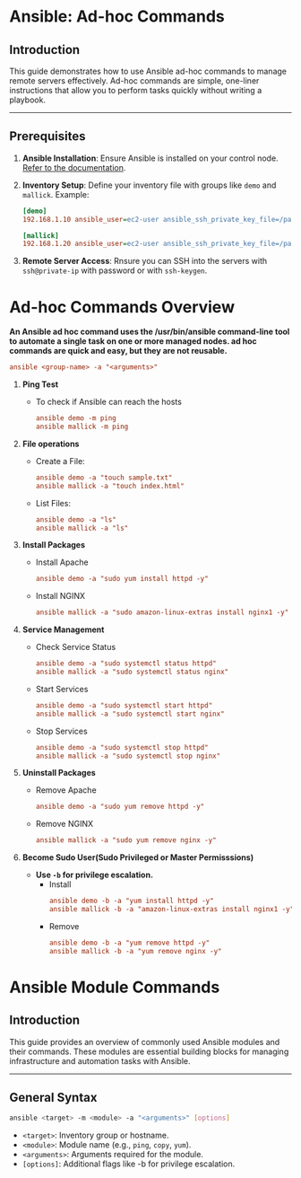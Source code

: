 # Ansible: Ad-hoc Commands

## Introduction
This guide demonstrates how to use Ansible ad-hoc commands to manage remote servers effectively. Ad-hoc commands are simple, one-liner instructions that allow you to perform tasks quickly without writing a playbook.

---

## Prerequisites
1. **Ansible Installation**: Ensure Ansible is installed on your control node. [Refer to the documentation](https://github.com/Mallick17/Ansible/tree/Ansible_install-%26-Configure).
2. **Inventory Setup**: Define your inventory file with groups like `demo` and `mallick`. Example:

   ```ini
   [demo]
   192.168.1.10 ansible_user=ec2-user ansible_ssh_private_key_file=/path/to/key

   [mallick]
   192.168.1.20 ansible_user=ec2-user ansible_ssh_private_key_file=/path/to/key
   
3. **Remote Server Access**: Rnsure you can SSH into the servers with `ssh@private-ip` with password or with `ssh-keygen`.

# Ad-hoc Commands Overview
**An Ansible ad hoc command uses the /usr/bin/ansible command-line tool to automate a single task on one or more managed nodes. ad hoc commands are quick and easy, but they are not reusable.**
```ini
ansible <group-name> -a "<arguments>"
```

1. **Ping Test**
   - To check if Ansible can reach the hosts
     ```ini
     ansible demo -m ping
     ansible mallick -m ping
     ```
   
2. **File operations**
   - Create a File:
     ```ini
     ansible demo -a "touch sample.txt"
     ansible mallick -a "touch index.html"
     ```
   - List Files:
     ```ini
     ansible demo -a "ls"
     ansible mallick -a "ls"
     ```
3. **Install Packages**
   - Install Apache
     ```ini
     ansible demo -a "sudo yum install httpd -y"
     ```
   - Install NGINX
     ```ini
     ansible mallick -a "sudo amazon-linux-extras install nginx1 -y"
     ```
4. **Service Management**
   - Check Service Status
     ```ini
     ansible demo -a "sudo systemctl status httpd"
     ansible mallick -a "sudo systemctl status nginx"
      ```
   - Start Services
     ```ini
     ansible demo -a "sudo systemctl start httpd"
     ansible mallick -a "sudo systemctl start nginx"
     ```
   - Stop Services
     ```ini
     ansible demo -a "sudo systemctl stop httpd"
     ansible mallick -a "sudo systemctl stop nginx"
     ```
5. **Uninstall Packages**
   - Remove Apache
     ```ini
     ansible demo -a "sudo yum remove httpd -y"
     ```
   - Remove NGINX
     ```ini
     ansible mallick -a "sudo yum remove nginx -y"
     ```
6. **Become Sudo User(Sudo Privileged or Master Permisssions)**
   - **Use `-b` for privilege escalation.**
     - Install
       ```ini
       ansible demo -b -a "yum install httpd -y"
       ansible mallick -b -a "amazon-linux-extras install nginx1 -y"
       ```
     - Remove
       ```ini
       ansible demo -b -a "yum remove httpd -y"
       ansible mallick -b -a "yum remove nginx -y"
       ```
# Ansible Module Commands
## Introduction
This guide provides an overview of commonly used Ansible modules and their commands. These modules are essential building blocks for managing infrastructure and automation tasks with Ansible.

---

## General Syntax
```bash
ansible <target> -m <module> -a "<arguments>" [options]
```
- `<target>`: Inventory group or hostname.
- `<module>`: Module name (e.g., `ping`, `copy`, `yum`).
- `<arguments>`: Arguments required for the module.
- `[options]`: Additional flags like -b for privilege escalation.

       

     





